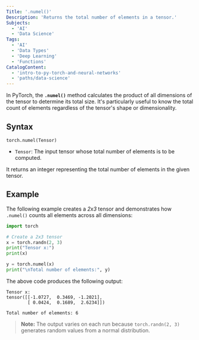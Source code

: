 ```yaml
---
Title: '.numel()'
Description: 'Returns the total number of elements in a tensor.'
Subjects:
  - 'AI'
  - 'Data Science'
Tags:
  - 'AI'
  - 'Data Types'
  - 'Deep Learning'
  - 'Functions'
CatalogContent:
  - 'intro-to-py-torch-and-neural-networks'
  - 'paths/data-science'
---
```


In PyTorch, the **`.numel()`** method calculates the product of all dimensions of the tensor to determine its total size. It's particularly useful to know the total count of elements regardless of the tensor's shape or dimensionality.

## Syntax

```pseudo
torch.numel(Tensor)
```
- `Tensor`: The input tensor whose total number of elements is to be computed.

It returns an integer representing the total number of elements in the given tensor.

## Example

The following example creates a _2x3_ tensor and demonstrates how `.numel()` counts all elements across all dimensions:

```py
import torch

# Create a 2x3 tensor
x = torch.randn(2, 3)
print("Tensor x:")
print(x)

y = torch.numel(x)
print("\nTotal number of elements:", y)
```

The above code produces the following output:

```shell
Tensor x:
tensor([[-1.0727,  0.3469, -1.2021],
        [ 0.0424,  0.1689,  2.6234]])

Total number of elements: 6
```

> **Note:** The output varies on each run because `torch.randn(2, 3)` generates random values from a normal distribution.
